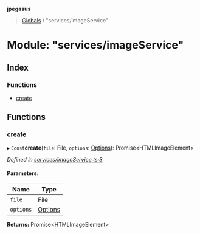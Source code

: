 **jpegasus**

> [Globals](../README.md) / "services/imageService"

# Module: "services/imageService"

## Index

### Functions

* [create](_services_imageservice_.md#create)

## Functions

### create

▸ `Const`**create**(`file`: File, `options`: [Options](../interfaces/_types_options_.options.md)): Promise\<HTMLImageElement>

*Defined in [services/imageService.ts:3](https://github.com/TonyBrobston/jpegasus/blob/ba960ee/src/services/imageService.ts#L3)*

#### Parameters:

Name | Type |
------ | ------ |
`file` | File |
`options` | [Options](../interfaces/_types_options_.options.md) |

**Returns:** Promise\<HTMLImageElement>
